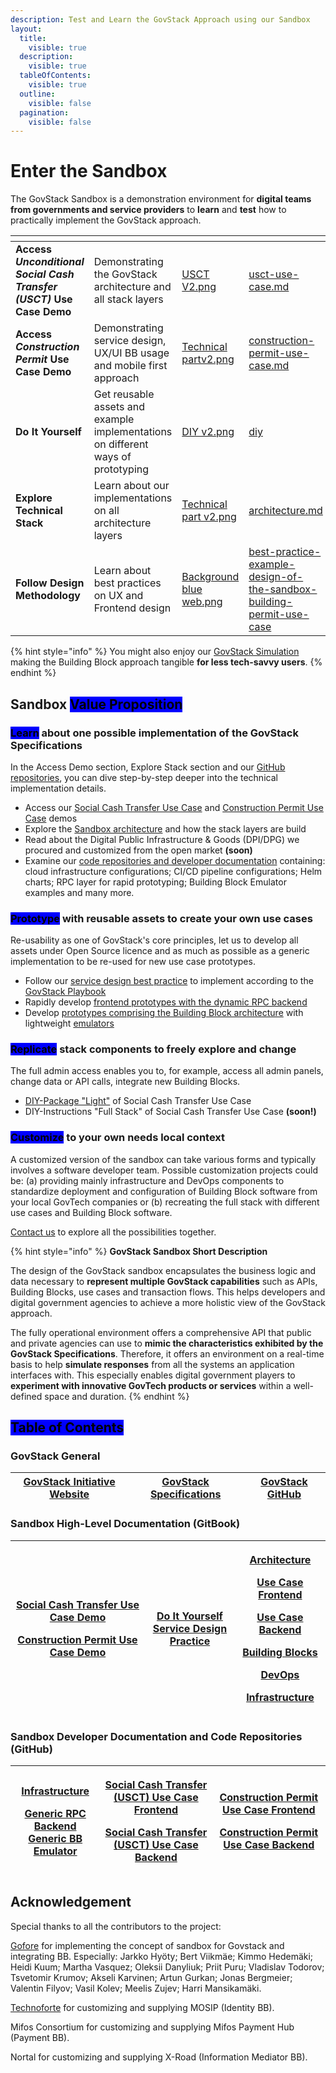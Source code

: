 ```yaml
---
description: Test and Learn the GovStack Approach using our Sandbox
layout:
  title:
    visible: true
  description:
    visible: true
  tableOfContents:
    visible: true
  outline:
    visible: false
  pagination:
    visible: false
---
```


# Enter the Sandbox

The GovStack Sandbox is a demonstration environment for **digital teams from governments and service providers** to **learn** and **test** how to practically implement the GovStack approach.

<table data-view="cards" data-full-width="false"><thead><tr><th></th><th></th><th data-hidden data-card-cover data-type="files"></th><th data-hidden data-card-target data-type="content-ref"></th></tr></thead><tbody><tr><td><strong>Access </strong><em><strong>Unconditional Social Cash Transfer (USCT)</strong></em><strong> Use Case Demo</strong></td><td>Demonstrating the GovStack architecture and all stack layers</td><td><a href=".gitbook/assets/USCT V2.png">USCT V2.png</a></td><td><a href="access-demos/usct-use-case.md">usct-use-case.md</a></td></tr><tr><td><strong>Access </strong><em><strong>Construction Permit</strong></em><strong> Use Case Demo</strong></td><td>Demonstrating service design, UX/UI BB usage and mobile first approach</td><td><a href=".gitbook/assets/Technical partv2.png">Technical partv2.png</a></td><td><a href="access-demos/construction-permit-use-case.md">construction-permit-use-case.md</a></td></tr><tr><td><strong>Do It Yourself</strong></td><td>Get reusable assets and example implementations on different ways of prototyping</td><td><a href=".gitbook/assets/DIY v2.png">DIY v2.png</a></td><td><a href="follow-methodology/diy/">diy</a></td></tr><tr><td><strong>Explore Technical Stack</strong></td><td>Learn about our implementations on all architecture layers</td><td><a href=".gitbook/assets/Technical part v2.png">Technical part v2.png</a></td><td><a href="explore-stack/architecture.md">architecture.md</a></td></tr><tr><td><strong>Follow Design Methodology</strong></td><td>Learn about best practices on UX and Frontend design</td><td><a href=".gitbook/assets/Background blue web.png">Background blue web.png</a></td><td><a href="follow-methodology/best-practice-example-design-of-the-sandbox-building-permit-use-case/">best-practice-example-design-of-the-sandbox-building-permit-use-case</a></td></tr></tbody></table>

{% hint style="info" %}
You might also enjoy our [GovStack Simulation](https://www.govstack.global/our-offerings/govspecs/simulation/) making the Building Block approach tangible **for less tech-savvy users**.
{% endhint %}

## Sandbox <mark style="background-color:blue;">Value Proposition</mark>

### <mark style="background-color:blue;">Learn</mark> about one possible implementation of the GovStack Specifications

In the Access Demo section, Explore Stack section and our [GitHub repositories](https://github.com/GovStackWorkingGroup?q=sandbox\&type=all\&language=\&sort=), you can dive step-by-step deeper into the technical implementation details.

* Access our [Social Cash Transfer Use Case](access-demos/usct-use-case.md) and [Construction Permit Use Case](access-demos/construction-permit-use-case.md) demos
* Explore the [Sandbox architecture](explore-stack/architecture.md) and how the stack layers are build
* Read about the Digital Public Infrastructure & Goods (DPI/DPG) we procured and customized from the open market **(soon)**
* Examine our [code repositories and developer documentation](./#sandbox-developer-documentation-and-code-repositories-github) containing: cloud infrastructure configurations; CI/CD pipeline configurations; Helm charts; RPC layer for rapid prototyping; Building Block Emulator examples and many more.

### <mark style="background-color:blue;">Prototype</mark> with reusable assets to create your own use cases

Re-usability as one of GovStack's core principles, let us to develop all assets under Open Source licence and as much as possible as a generic implementation to be re-used for new use case prototypes.

* Follow our [service design best practice](follow-methodology/best-practice-example-design-of-the-sandbox-building-permit-use-case/) to implement according to the [GovStack Playbook](https://govstack.gitbook.io/implementation-playbook/)
* Rapidly develop [frontend prototypes with the dynamic RPC backend](follow-methodology/diy/diy-dynamic-frontend/)
* Develop [prototypes comprising the Building Block architecture](follow-methodology/diy/usct-diy-version.md) with lightweight [emulators](explore-stack/building-blocks/emulators.md)

### <mark style="background-color:blue;">Replicate</mark> stack components to freely explore and change

The full admin access enables you to, for example, access all admin panels, change data or API calls, integrate new Building Blocks.

* [DIY-Package "Light"](follow-methodology/diy/usct-diy-version.md) of Social Cash Transfer Use Case
* DIY-Instructions "Full Stack" of Social Cash Transfer Use Case **(soon!)**

### <mark style="background-color:blue;">Customize</mark> to your own needs local context

A customized version of the sandbox can take various forms and typically involves a software developer team. Possible customization projects could be: (a) providing mainly infrastructure and DevOps components to standardize deployment and configuration of Building Block software from your local GovTech companies or (b) recreating the full stack with different use cases and Building Block software.

[Contact us](https://www.govstack.global/about/contact/) to explore all the possibilities together.

{% hint style="info" %}
**GovStack Sandbox Short Description**

The design of the GovStack sandbox encapsulates the business logic and data necessary to **represent multiple GovStack capabilities** such as APIs, Building Blocks, use cases and transaction flows. This helps developers and digital government agencies to achieve a more holistic view of the GovStack approach.

The fully operational environment offers a comprehensive API that public and private agencies can use to **mimic the characteristics exhibited by the GovStack Specifications**. Therefore, it offers an environment on a real-time basis to help **simulate responses** from all the systems an application interfaces with. This especially enables digital government players to **experiment with innovative GovTech products or services** within a well-defined space and duration.
{% endhint %}

## <mark style="background-color:blue;">Table of Contents</mark>

### GovStack General

| [GovStack Initiative Website](https://www.govstack.global/) | [GovStack Specifications](https://govstack.gitbook.io/specification/) | [GovStack GitHub](https://github.com/GovStackWorkingGroup) |
| ----------------------------------------------------------- | --------------------------------------------------------------------- | ---------------------------------------------------------- |

### Sandbox High-Level Documentation (GitBook)

| <p><a href="access-demos/usct-use-case.md">Social Cash Transfer Use Case Demo</a></p><p><a href="access-demos/construction-permit-use-case.md">Construction Permit Use Case Demo</a></p><p></p> | <p><a href="follow-methodology/diy/">Do It Yourself</a><br><a href="follow-methodology/best-practice-example-design-of-the-sandbox-building-permit-use-case/">Service Design Practice</a></p> | <p><a href="explore-stack/architecture.md">Architecture</a></p><p><a href="explore-stack/use-case-frontend.md">Use Case Frontend</a></p><p><a href="explore-stack/use-case-backend.md">Use Case Backend</a></p><p><a href="explore-stack/building-blocks/">Building Blocks</a></p><p><a href="explore-stack/devops.md">DevOps</a></p><p><a href="explore-stack/infrastructure.md">Infrastructure</a></p> |
| ----------------------------------------------------------------------------------------------------------------------------------------------------------------------------------------------- | --------------------------------------------------------------------------------------------------------------------------------------------------------------------------------------------- | -------------------------------------------------------------------------------------------------------------------------------------------------------------------------------------------------------------------------------------------------------------------------------------------------------------------------------------------------------------------------------------------------------- |

### Sandbox Developer Documentation and Code Repositories (GitHub)

| <p><a href="https://github.com/GovStackWorkingGroup/sandbox-infra">Infrastructure </a></p><p><a href="https://github.com/GovStackWorkingGroup/sandbox-app-rpc-backend">Generic RPC Backend</a><br><a href="https://github.com/GovStackWorkingGroup/sandbox-bb-emulator">Generic BB Emulator</a></p> | <p><a href="https://github.com/GovStackWorkingGroup/sandbox-usecase-usct-frontend">Social Cash Transfer (USCT) Use Case Frontend</a></p><p><a href="https://github.com/GovStackWorkingGroup/sandbox-usecase-usct-backend">Social Cash Transfer (USCT) Use Case Backend</a></p> | <p><a href="https://github.com/GovStackWorkingGroup/sandbox-usecase-bp-frontend">Construction Permit Use Case Frontend</a></p><p><a href="https://github.com/GovStackWorkingGroup/sandbox-usecase-bp-backend">Construction Permit Use Case Backend</a></p> |
| --------------------------------------------------------------------------------------------------------------------------------------------------------------------------------------------------------------------------------------------------------------------------------------------------- | ------------------------------------------------------------------------------------------------------------------------------------------------------------------------------------------------------------------------------------------------------------------------------ | ---------------------------------------------------------------------------------------------------------------------------------------------------------------------------------------------------------------------------------------------------------- |

## Acknowledgement

Special thanks to all the contributors to the project:

[Gofore](https://gofore.com/en/) for implementing the concept of sandbox for Govstack and integrating BB. Especially: Jarkko Hyöty; Bert Viikmäe; Kimmo Hedemäki; Heidi Kuum; Martha Vasquez; Oleksii Danyliuk; Priit Puru; Vladislav Todorov; Tsvetomir Krumov; Akseli Karvinen; Artun Gurkan; Jonas Bergmeier; Valentin Filyov; Vasil Kolev; Meelis Zujev; Harri Mansikamäki.

[Technoforte](https://www.technoforte.co.in/) for customizing and supplying MOSIP (Identity BB).

Mifos Consortium for customizing and supplying Mifos Payment Hub (Payment BB).

Nortal for customizing and supplying X-Road (Information Mediator BB).
